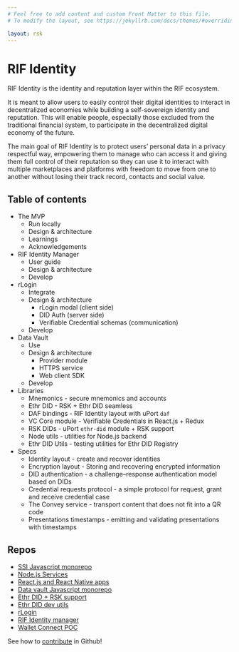 ```yaml
---
# Feel free to add content and custom Front Matter to this file.
# To modify the layout, see https://jekyllrb.com/docs/themes/#overriding-theme-defaults

layout: rsk
---
```


# RIF Identity

RIF Identity is the identity and reputation layer within the RIF ecosystem.

It is meant to allow users to easily control their digital identities to interact in decentralized economies while building a self-sovereign identity and reputation. This will enable people, especially those excluded from the traditional financial system, to participate in the decentralized digital economy of the future.

The main goal of RIF Identity is to protect users’ personal data in a privacy respectful way, empowering them to manage who can access it and giving them full control of their reputation so they can use it to interact with multiple marketplaces and platforms with freedom to move from one to another without losing their track record, contacts and social value. 
## Table of contents

- The MVP
  - Run locally
  - Design & architecture
  - Learnings
  - Acknowledgements
- RIF Identity Manager
  - User guide
  - Design & architecture
  - Develop
- rLogin
  - Integrate
  - Design & architecture
    - rLogin modal (client side)
    - DID Auth (server side)
    - Verifiable Credential schemas (communication)
  - Develop
- Data Vault
  - Use
  - Design & architecture
    - Provider module
    - HTTPS service
    - Web client SDK
  - Develop
- Libraries
  - Mnemonics - secure mnemonics and accounts
  - Ethr DID - RSK + Ethr DID seamless
  - DAF bindings - RIF Identity layout with uPort `daf`
  - VC Core module - Verifiable Credentials in React.js + Redux
  - RSK DIDs - uPort `ethr-did` module + RSK support
  - Node utils - utilities for Node.js backend
  - Ethr DID Utils - testing utilities for Ethr DID Registry
- Specs
  - Identity layout - create and recover identities
  - Encryption layout - Storing and recovering encrypted information
  - DID authentication - a challenge–response authentication model based on DIDs
  - Credential requests protocol - a simple protocol for request, grant and receive credential case
  - The Convey service - transport content that does not fit into a QR code
  - Presentations timestamps - emitting and validating presentations with timestamps

## Repos

- [SSI Javascript monorepo](https://github.com/rsksmart/rif-identity.js)
- [Node.js Services](https://github.com/rsksmart/rif-identity-services)
- [React.js and React Native apps](https://github.com/rsksmart/rif-identity-ui)
- [Data vault Javascript monorepo](https://github.com/rsksmart/rif-data-vault)
- [Ethr DID + RSK support](https://github.com/rsksmart/ethr-did)
- [Ethr DID dev utils](https://github.com/rsksmart/ethr-did-utils)
- [rLogin](https://github.com/rsksmart/rLogin)
- [RIF Identity manager](https://github.com/rsksmart/rif-identity-manager)
- [Wallet Connect POC](https://github.com/rsksmart/RSKWalletConnect)

See how to [contribute](/rif/identity/contribute) in Github!

<!--

MISSING DOCS:
Architecture
Issuer service
Verifier app
Import READMEs:
- [Mnemonic module](./ssi/libraries/mnemonics)
- [RSK Ethr DID](./ssi/libraries/ethr-did)
- [uPort DAF bindings](./ssi/libraries/daf)
- [RIF Identity Core](./ssi/libraries/core)
- [Express DID Auth](./ssi/libraries/express-did-auth)
- [Node Utils](./ssi/libraries/node-utils)

-->
